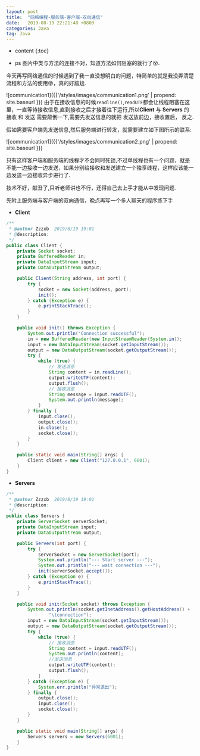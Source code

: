 ```yaml
---
layout: post
title:  "网络编程-服务端-客户端-双向通信"
date:   2019-08-19 22:21:48 +0800
categories: Java
tag: Java
---
```


* content
{:toc}

* ps 图片中类与方法的连接不对，知道方法如何阻塞的就行了😵.

今天再写网络通信的时候遇到了我一直没想明白的问题，特简单的就是我没弄清楚流程和方法的使用😝，真的好尴尬.

![communication1]({{'/styles/images/communication1.png' | propend: site.baseurl }})
由于在接收信息的时候`readline()`,`readUTF`都会让线程阻塞在这里，一直等待接收信息,直到接收之后才接着往下运行,所以**Client** 与 **Servers** 的 接收 和 发送 需要颠倒一下,需要先发送信息的就把 发送放前边，接收置后， 反之.

假如需要客户端先发送信息,然后服务端进行转发，就需要建立如下图所示的联系:

![communication1]({{'/styles/images/communication2.png' | propend: site.baseurl }})

只有这样客户端和服务端的线程才不会同时死锁,不过单线程也有一个问题，就是不能一边接收一边发送，如果分别给接收和发送建立一个独享线程，这样应该能一边发送一边接收异步进行了.

技术不好，献丑了,只听老师讲也不行，还得自己去上手才能从中发现问题.

先附上服务端与客户端的双向通信，晚点再写一个多人聊天的程序练下手

* **Client**

```java
/**
 * @author Zzzxb  2019/8/19 19:01
 * @description:
 */
public class Client {
    private Socket socket;
    private BufferedReader in;
    private DataInputStream input;
    private DataOutputStream output;

    public Client(String address, int port) {
        try {
            socket = new Socket(address, port);
            init();
        } catch (Exception e) {
            e.printStackTrace();
        }
    }

    public void init() throws Exception {
        System.out.println("Connection successful");
        in = new BufferedReader(new InputStreamReader(System.in));
        input = new DataInputStream(socket.getInputStream());
        output = new DataOutputStream(socket.getOutputStream());
        try {
            while (true) {
                // 发送消息
                String content = in.readLine();
                output.writeUTF(content);
                output.flush();
                // 接收消息
                String message = input.readUTF();
                System.out.println(message);
            }
        } finally {
            input.close();
            output.close();
            in.close();
            socket.close();
        }
    }

    public static void main(String[] args) {
        Client client = new Client("127.0.0.1", 6001);
    }
}
```

* **Servers**

```java
/**
 * @author Zzzxb  2019/8/19 19:01
 * @description:
 */
public class Servers {
    private ServerSocket serverSocket;
    private DataInputStream input;
    private DataOutputStream output;

    public Servers(int port) {
        try {
            serverSocket = new ServerSocket(port);
            System.out.println("--- Start server ---");
            System.out.println("--- wait connection ---");
            init(serverSocket.accept());
        } catch (Exception e) {
            e.printStackTrace();
        }
    }

    public void init(Socket socket) throws Exception {
        System.out.println(socket.getInetAddress().getHostAddress() +
                "\tconnection");
        input = new DataInputStream(socket.getInputStream());
        output = new DataOutputStream(socket.getOutputStream());
        try {
            while (true) {
                // 接收消息
                String content = input.readUTF();
                System.out.println(content);
                //发送消息
                output.writeUTF(content);
                output.flush();
            }
        } catch (Exception e) {
            System.err.println("异常退出");
        } finally {
            output.close();
            input.close();
            socket.close();
        }
    }

    public static void main(String[] args) {
        Servers servers = new Servers(6001);
    }
}
```
